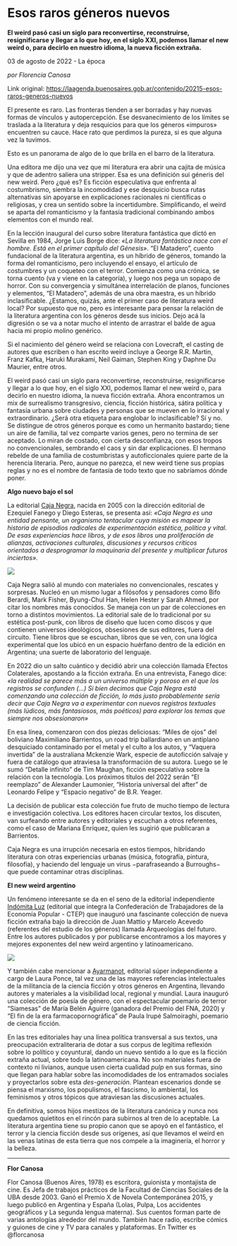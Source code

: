 # Esos raros géneros nuevos

**El weird pasó casi un siglo para reconvertirse, reconstruirse, resignificarse y llegar a lo que hoy, en el siglo XXI, podemos llamar el new weird o, para decirlo en nuestro idioma, la nueva ficción extraña.**

03 de agosto de 2022 - La época

_por Florencia Canosa_

Link original: https://laagenda.buenosaires.gob.ar/contenido/20215-esos-raros-generos-nuevos



El presente es raro. Las fronteras tienden a ser borradas y hay nuevas formas de vínculos y autopercepción. Ese desvanecimiento de los límites se traslada a la literatura y deja resquicios para que los géneros «impuros» encuentren su cauce. Hace rato que perdimos la pureza, si es que alguna vez la tuvimos.




Esto es un panorama de algo de lo que brilla en el barro de la literatura.




Una editora me dijo una vez que mi literatura era abrir una cajita de música y que de adentro saliera una stripper. Esa es una definición sui géneris del new weird. Pero ¿qué es? Es ficción especulativa que enfrenta al costumbrismo, siembra la incomodidad y ese desquicio busca rutas alternativas sin apoyarse en explicaciones racionales ni científicas o religiosas, y crea un sentido sobre la incertidumbre. Simplificando, el weird se aparta del romanticismo y la fantasía tradicional combinando ambos elementos con el mundo real.




En la lección inaugural del curso sobre literatura fantástica que dictó en Sevilla en 1984, Jorge Luis Borge dice: *«La literatura fantástica nace con el hombre. Está en el primer capítulo del Génesis»*. “El Matadero”, cuento fundacional de la literatura argentina, es un híbrido de géneros, tomando la forma del romanticismo, pero incluyendo el ensayo, el artículo de costumbres y un coqueteo con el terror. Comienza como una crónica, se torna cuento (va y viene en la categoría), y luego nos pega un sopapo de horror. Con su convergencia y simultánea interrelación de planos, funciones y elementos, “El Matadero”, además de una obra maestra, es un híbrido inclasificable. ¿Estamos, quizás, ante el primer caso de literatura weird local? Por supuesto que no, pero es interesante para pensar la relación de la literatura argentina con los géneros desde sus inicios. Dejo acá la digresión o se va a notar mucho el intento de arrastrar el balde de agua hacia mi propio molino genérico.




Si el nacimiento del género weird se relaciona con Lovecraft, el casting de autores que escriben o han escrito weird incluye a George R.R. Martin, Franz Kafka, Haruki Murakami, Neil Gaiman, Stephen King y Daphne Du Maurier, entre otros.




El weird pasó casi un siglo para reconvertirse, reconstruirse, resignificarse y llegar a lo que hoy, en el siglo XXI, podemos llamar el new weird o, para decirlo en nuestro idioma, la nueva ficción extraña. Ahora encontramos un mix de surrealismo transgresivo, ciencia, ficción histórica, sátira política y fantasía urbana sobre ciudades y personas que se mueven en lo irracional y extraordinario. ¿Será otra etiqueta para englobar lo inclasificable? Sí y no. Se distingue de otros géneros porque es como un hermanito bastardo; tiene un aire de familia, tal vez comparte varios genes, pero no termina de ser aceptado. Lo miran de costado, con cierta desconfianza, con esos tropos no convencionales, sembrando el caos y sin dar explicaciones. El hermano rebelde de una familia de costumbristas y autoficcionales quiere parte de la herencia literaria. Pero, aunque no parezca, el new weird tiene sus propias reglas y no es el nombre de fantasía de todo texto que no sabríamos dónde poner.




**Algo nuevo bajo el sol**




La editorial [Caja Negra](https://cajanegraeditora.com.ar/), nacida en 2005 con la dirección editorial de Ezequiel Fanego y Diego Esteras, se presenta así: *«Caja Negra es una entidad pensante, un organismo tentacular cuya misión es mapear la historia de episodios radicales de experimentación estética, política y vital. De esas experiencias hace libros, y de esos libros una proliferación de alianzas, activaciones culturales, discusiones y recursos críticos orientados a desprogramar la maquinaria del presente y multiplicar futuros inciertos».*




![](https://cdn.feater.me/files/images/314899/800e1220-03f2-4576-adcd-e90c2be5a67e.jpg)




Caja Negra salió al mundo con materiales no convencionales, rescates y sorpresas. Nucleó en un mismo lugar a filósofos y pensadores como Bifo Berardi, Mark Fisher, Byung-Chul Han, Helen Hester y Sarah Ahmed, por citar los nombres más conocidos. Se maneja con un par de colecciones en torno a distintos movimientos. La editorial sale de lo tradicional por su estética post-punk, con libros de diseño que lucen como discos y que contienen universos ideológicos, obsesiones de sus editores, fuera del circuito. Tiene libros que se escuchan, libros que se ven, con una lógica experimental que los ubicó en un espacio huérfano dentro de la edición en Argentina; una suerte de laboratorio del lenguaje.




En 2022 dio un salto cuántico y decidió abrir una colección llamada Efectos Colaterales, apostando a la ficción extraña. En una entrevista, Fanego dice: *«la realidad se parece más a un universo múltiple y poroso en el que los registros se confunden (...) Si bien decimos que Caja Negra está comenzando una colección de ficción, lo más justo probablemente sería decir que Caja Negra va a experimentar con nuevos registros textuales (más lúdicos, más fantasiosos, más poéticos) para explorar los temas que siempre nos obsesionaron»*




En esa línea, comenzaron con dos piezas deliciosas: “Miles de ojos” del boliviano Maximiliano Barrientos, un road trip ballardiano en un antiplano desquiciado contaminado por el metal y el culto a los autos, y “Vaquera invertida” de la australiana Mckenzie Wark, especie de autoficción salvaje y fuera de catálogo que atraviesa la transformación de su autora. Luego se le sumó “Detalle infinito” de Tim Maughan, ficción especulativa sobre la relación con la tecnología. Los próximos títulos del 2022 serán “El reemplazo” de Alexander Laumonier, “Historia universal del after” de Leonardo Felipe y “Espacio negativo” de B.R. Yeager.




La decisión de publicar esta colección fue fruto de mucho tiempo de lectura e investigación colectiva. Los editores hacen circular textos, los discuten, van surfeando entre autores y editoriales y escuchan a otros referentes, como el caso de Mariana Enríquez, quien les sugirió que publicaran a Barrientos.




Caja Negra es una irrupción necesaria en estos tiempos, hibridando literatura con otras experiencias urbanas (música, fotografía, pintura, filosofía), y haciendo del lenguaje un virus −parafraseando a Burroughs− que puede contaminar otras disciplinas.




**El new weird argentino**




Un fenómeno interesante se da en el seno de la editorial independiente [Indómita Luz](https://www.instagram.com/indomita_luzeditorial/) (editorial que integra la Confederación de Trabajadores de la Economía Popular - CTEP) que inauguró una fascinante colección de nueva ficción extraña bajo la dirección de Juan Mattio y Marcelo Acevedo (referentes del estudio de los géneros) llamada Arqueologías del futuro. Entre los autores publicados y por publicarse encontramos a los mayores y mejores exponentes del new weird argentino y latinoamericano.




![](https://cdn.feater.me/files/images/314904/b206a985-33a4-4831-a25a-15546306cbd1.JPG)




Y también cabe mencionar a [Ayarmanot](https://www.facebook.com/profile.php?id=100042338899734), editorial súper independiente a cargo de Laura Ponce, tal vez una de las mayores referencias intelectuales de la militancia de la ciencia ficción y otros géneros en Argentina, llevando autores y materiales a la visibilidad local, regional y mundial. Laura inauguró una colección de poesía de género, con el espectacular poemario de terror “Siamesas” de María Belén Aguirre (ganadora del Premio del FNA, 2020) y “El fin de la era farmacopornográfica” de Paula Irupé Salmoiraghi, poemario de ciencia ficción.




En las tres editoriales hay una línea política transversal a sus textos, una preocupación extraliteraria de dotar a sus corpus de legítima reflexión sobre lo político y coyuntural, dando un nuevo sentido a lo que es la ficción extraña actual, sobre todo la latinoamericana. No son materiales fuera de contexto ni livianos, aunque usen cierta cualidad *pulp* en sus formas, sino que llegan para hablar sobre las incomodidades de los entramados sociales y proyectarlos sobre esta *des-generación*. Plantean escenarios donde se piensa el marxismo, los populismos, el fascismo, lo ambiental, los feminismos y otros tópicos que atraviesan las discusiones actuales.




En definitiva, somos hijos mestizos de la literatura canónica y nunca nos quedamos quietitos en el rincón para subirnos al tren de lo aceptable. La literatura argentina tiene su propio canon que se apoyó en el fantástico, el terror y la ciencia ficción desde sus orígenes, así que llevamos el weird en las venas latinas de esta tierra que nos compele a la imaginería, el horror y la belleza.




---




**Flor Canosa**




Flor Canosa (Buenos Aires, 1978) es escritora, guionista y montajista de cine. Es Jefa de trabajos prácticos de la Facultad de Ciencias Sociales de la UBA desde 2003. Ganó el Premio X de Novela Contemporánea 2015, y luego publicó en Argentina y España (Lolas, Pulpa, Los accidentes geográficos y La segunda lengua materna). Sus cuentos forman parte de varias antologías alrededor del mundo. También hace radio, escribe cómics y guiones de cine y TV para canales y plataformas. En Twitter es @florcanosa



